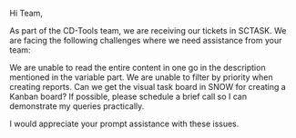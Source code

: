 Hi Team,

As part of the CD-Tools team, we are receiving our tickets in SCTASK. We are facing the following challenges where we need assistance from your team:

We are unable to read the entire content in one go in the description mentioned in the variable part.
We are unable to filter by priority when creating reports.
Can we get the visual task board in SNOW for creating a Kanban board?
If possible, please schedule a brief call so I can demonstrate my queries practically.

I would appreciate your prompt assistance with these issues.
